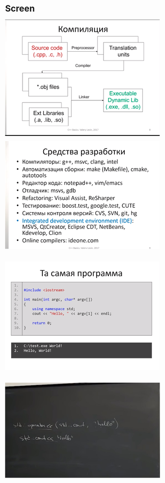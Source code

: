 # Screen

![This is a alt text.](https://github.com/ifanzilka/Other_Lection/blob/master/CPP_CS/lection_01/%D0%A1%D0%BD%D0%B8%D0%BC%D0%BE%D0%BA%20%D1%8D%D0%BA%D1%80%D0%B0%D0%BD%D0%B0%20%D0%BE%D1%82%202021-05-17%2002-09-24.png)

![This is a alt text.](https://github.com/ifanzilka/Other_Lection/blob/master/CPP_CS/lection_01/%D0%A1%D0%BD%D0%B8%D0%BC%D0%BE%D0%BA%20%D1%8D%D0%BA%D1%80%D0%B0%D0%BD%D0%B0%20%D0%BE%D1%82%202021-05-17%2002-16-35.png)

#

![This is a alt text.](https://github.com/ifanzilka/Other_Lection/blob/master/CPP_CS/lection_01/%D0%A1%D0%BD%D0%B8%D0%BC%D0%BE%D0%BA%20%D1%8D%D0%BA%D1%80%D0%B0%D0%BD%D0%B0%20%D0%BE%D1%82%202021-05-17%2002-32-40.png)
#

![This is a alt text.](https://github.com/ifanzilka/Other_Lection/blob/master/CPP_CS/lection_01/%D0%A1%D0%BD%D0%B8%D0%BC%D0%BE%D0%BA%20%D1%8D%D0%BA%D1%80%D0%B0%D0%BD%D0%B0%20%D0%BE%D1%82%202021-05-17%2003-02-04.jpg)
